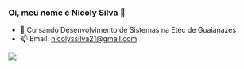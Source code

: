 ### Oi, meu nome é Nicoly Silva 👋


- 🔭 Cursando Desenvolvimento de Sistemas na Etec de Guaianazes
- 📫 Email: nicolyssilva21@gmail.com

<div>
  <a href="https://instagram.com/niczonha" target="_blank"><img src="https://img.shields.io/badge/-Instagram-%23E4405F?style=for-the-badge&logo=instagram&logoColor=white" target="_blank"></a>
  </div>
  
 


